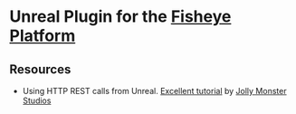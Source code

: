 # Unreal Plugin for the [Fisheye Platform](https://github.com/AI-LA-Community/fisheye)


## Resources

* Using HTTP REST calls from Unreal.  [Excellent tutorial](https://www.youtube.com/watch?v=c6gad7tXfTM&t=124s) by [Jolly Monster Studios](http://jollymonsterstudio.com/)
